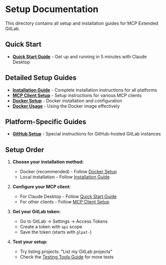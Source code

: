 # Setup Documentation

This directory contains all setup and installation guides for MCP Extended GitLab.

## Quick Start

- **[Quick Start Guide](./QUICK_START.md)** - Get up and running in 5 minutes with Claude Desktop

## Detailed Setup Guides

- **[Installation Guide](./INSTALLATION.md)** - Complete installation instructions for all platforms
- **[MCP Client Setup](./MCP_CLIENT_SETUP.md)** - Setup instructions for various MCP clients
- **[Docker Setup](./DOCKER_SETUP.md)** - Docker installation and configuration
- **[Docker Usage](./DOCKER_USAGE.md)** - Using the Docker image effectively

## Platform-Specific Guides

- **[GitHub Setup](./GITHUB_SETUP.md)** - Special instructions for GitHub-hosted GitLab instances

## Setup Order

1. **Choose your installation method:**
   - Docker (recommended) - Follow [Docker Setup](./DOCKER_SETUP.md)
   - Local installation - Follow [Installation Guide](./INSTALLATION.md)

2. **Configure your MCP client:**
   - For Claude Desktop - Follow [Quick Start Guide](./QUICK_START.md)
   - For other clients - Follow [MCP Client Setup](./MCP_CLIENT_SETUP.md)

3. **Get your GitLab token:**
   - Go to GitLab → Settings → Access Tokens
   - Create a token with `api` scope
   - Save the token (starts with `glpat-`)

4. **Test your setup:**
   - Try listing projects: "List my GitLab projects"
   - Check the [Testing Tools Guide](../guides/TESTING_TOOLS.md) for more tests